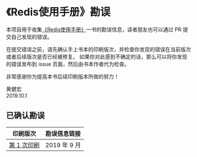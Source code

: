 # 《Redis使用手册》勘误

本项目用于收集[《Redis使用手册》](http://redisguide.com)一书的勘误信息，读者朋友也可以通过 PR 提交自己发现的错误。

在提交错误之前，请先确认手上书本的印刷版次，并检查你发现的错误在当前版次或者后续版次是否已经被修复。
如果你对此感到不确定的话，那么可以将你发现的错误发布到 issue 页面，然后由书本作者代为检查。

非常感谢你为提高本书后续印刷版本所做的努力！

黄健宏  
2019.10.1



## 已确认勘误

| 印刷版次                                                     | 勘误信息链接 |
| ------------------------------------------------------------ | ------------ |
| [第 1 次印刷](https://github.com/huangz1990/RedisGuide-errata/blob/master/1st-print.md) | 2019 年 9 月 |
